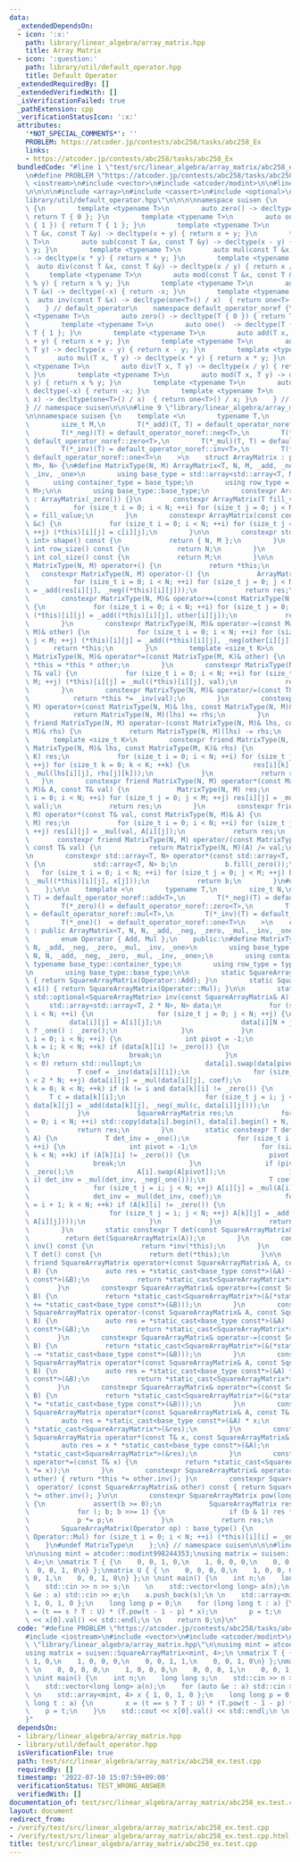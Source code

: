 ```yaml
---
data:
  _extendedDependsOn:
  - icon: ':x:'
    path: library/linear_algebra/array_matrix.hpp
    title: Array Matrix
  - icon: ':question:'
    path: library/util/default_operator.hpp
    title: Default Operator
  _extendedRequiredBy: []
  _extendedVerifiedWith: []
  _isVerificationFailed: true
  _pathExtension: cpp
  _verificationStatusIcon: ':x:'
  attributes:
    '*NOT_SPECIAL_COMMENTS*': ''
    PROBLEM: https://atcoder.jp/contests/abc258/tasks/abc258_Ex
    links:
    - https://atcoder.jp/contests/abc258/tasks/abc258_Ex
  bundledCode: "#line 1 \"test/src/linear_algebra/array_matrix/abc258_ex.test.cpp\"\
    \n#define PROBLEM \"https://atcoder.jp/contests/abc258/tasks/abc258_Ex\"\n\n#include\
    \ <iostream>\n#include <vector>\n#include <atcoder/modint>\n\n#line 1 \"library/linear_algebra/array_matrix.hpp\"\
    \n\n\n\n#include <array>\n#include <cassert>\n#include <optional>\n\n#line 1 \"\
    library/util/default_operator.hpp\"\n\n\n\nnamespace suisen {\n    namespace default_operator\
    \ {\n        template <typename T>\n        auto zero() -> decltype(T { 0 }) {\
    \ return T { 0 }; }\n        template <typename T>\n        auto one()  -> decltype(T\
    \ { 1 }) { return T { 1 }; }\n        template <typename T>\n        auto add(const\
    \ T &x, const T &y) -> decltype(x + y) { return x + y; }\n        template <typename\
    \ T>\n        auto sub(const T &x, const T &y) -> decltype(x - y) { return x -\
    \ y; }\n        template <typename T>\n        auto mul(const T &x, const T &y)\
    \ -> decltype(x * y) { return x * y; }\n        template <typename T>\n      \
    \  auto div(const T &x, const T &y) -> decltype(x / y) { return x / y; }\n   \
    \     template <typename T>\n        auto mod(const T &x, const T &y) -> decltype(x\
    \ % y) { return x % y; }\n        template <typename T>\n        auto neg(const\
    \ T &x) -> decltype(-x) { return -x; }\n        template <typename T>\n      \
    \  auto inv(const T &x) -> decltype(one<T>() / x)  { return one<T>() / x; }\n\
    \    } // default_operator\n    namespace default_operator_noref {\n        template\
    \ <typename T>\n        auto zero() -> decltype(T { 0 }) { return T { 0 }; }\n\
    \        template <typename T>\n        auto one()  -> decltype(T { 1 }) { return\
    \ T { 1 }; }\n        template <typename T>\n        auto add(T x, T y) -> decltype(x\
    \ + y) { return x + y; }\n        template <typename T>\n        auto sub(T x,\
    \ T y) -> decltype(x - y) { return x - y; }\n        template <typename T>\n \
    \       auto mul(T x, T y) -> decltype(x * y) { return x * y; }\n        template\
    \ <typename T>\n        auto div(T x, T y) -> decltype(x / y) { return x / y;\
    \ }\n        template <typename T>\n        auto mod(T x, T y) -> decltype(x %\
    \ y) { return x % y; }\n        template <typename T>\n        auto neg(T x) ->\
    \ decltype(-x) { return -x; }\n        template <typename T>\n        auto inv(T\
    \ x) -> decltype(one<T>() / x)  { return one<T>() / x; }\n    } // default_operator\n\
    } // namespace suisen\n\n\n#line 9 \"library/linear_algebra/array_matrix.hpp\"\
    \n\nnamespace suisen {\n    template <\n        typename T,\n        size_t N,\n\
    \        size_t M,\n        T(*_add)(T, T) = default_operator_noref::add<T>,\n\
    \        T(*_neg)(T) = default_operator_noref::neg<T>,\n        T(*_zero)() =\
    \ default_operator_noref::zero<T>,\n        T(*_mul)(T, T) = default_operator_noref::mul<T>,\n\
    \        T(*_inv)(T) = default_operator_noref::inv<T>,\n        T(*_one)()  =\
    \ default_operator_noref::one<T>\n    >\n    struct ArrayMatrix : public std::array<std::array<T,\
    \ M>, N> {\n#define MatrixType(N, M) ArrayMatrix<T, N, M, _add, _neg, _zero, _mul,\
    \ _inv, _one>\n        using base_type = std::array<std::array<T, M>, N>;\n  \
    \      using container_type = base_type;\n        using row_type = std::array<T,\
    \ M>;\n\n        using base_type::base_type;\n        constexpr ArrayMatrix()\
    \ : ArrayMatrix(_zero()) {}\n        constexpr ArrayMatrix(T fill_value) {\n \
    \           for (size_t i = 0; i < N; ++i) for (size_t j = 0; j < M; ++j) (*this)[i][j]\
    \ = fill_value;\n        }\n        constexpr ArrayMatrix(const container_type\
    \ &c) {\n            for (size_t i = 0; i < N; ++i) for (size_t j = 0; j < M;\
    \ ++j) (*this)[i][j] = c[i][j];\n        }\n\n        constexpr std::pair<int,\
    \ int> shape() const {\n            return { N, M };\n        }\n        constexpr\
    \ int row_size() const {\n            return N;\n        }\n        constexpr\
    \ int col_size() const {\n            return M;\n        }\n\n        constexpr\
    \ MatrixType(N, M) operator+() {\n            return *this;\n        }\n     \
    \   constexpr MatrixType(N, M) operator-() {\n            ArrayMatrix res;\n \
    \           for (size_t i = 0; i < N; ++i) for (size_t j = 0; j < M; ++j) res[i][j]\
    \ = _add(res[i][j], _neg((*this)[i][j]));\n            return res;\n        }\n\
    \        constexpr MatrixType(N, M)& operator+=(const MatrixType(N, M)& other)\
    \ {\n            for (size_t i = 0; i < N; ++i) for (size_t j = 0; j < M; ++j)\
    \ (*this)[i][j] = _add((*this)[i][j], other[i][j]);\n            return *this;\n\
    \        }\n        constexpr MatrixType(N, M)& operator-=(const MatrixType(N,\
    \ M)& other) {\n            for (size_t i = 0; i < N; ++i) for (size_t j = 0;\
    \ j < M; ++j) (*this)[i][j] = _add((*this)[i][j], _neg(other[i][j]));\n      \
    \      return *this;\n        }\n        template <size_t K>\n        constexpr\
    \ MatrixType(N, M)& operator*=(const MatrixType(M, K)& other) {\n            return\
    \ *this = *this * other;\n        }\n        constexpr MatrixType(N, M)& operator*=(const\
    \ T& val) {\n            for (size_t i = 0; i < N; ++i) for (size_t j = 0; j <\
    \ M; ++j) (*this)[i][j] = _mul((*this)[i][j], val);\n            return *this;\n\
    \        }\n        constexpr MatrixType(N, M)& operator/=(const T& val) {\n \
    \           return *this *= _inv(val);\n        }\n        constexpr friend MatrixType(N,\
    \ M) operator+(const MatrixType(N, M)& lhs, const MatrixType(N, M)& rhs) {\n \
    \           return MatrixType(N, M)(lhs) += rhs;\n        }\n        constexpr\
    \ friend MatrixType(N, M) operator-(const MatrixType(N, M)& lhs, const MatrixType(N,\
    \ M)& rhs) {\n            return MatrixType(N, M)(lhs) -= rhs;\n        }\n  \
    \      template <size_t K>\n        constexpr friend MatrixType(N, K) operator*(const\
    \ MatrixType(N, M)& lhs, const MatrixType(M, K)& rhs) {\n            MatrixType(N,\
    \ K) res;\n            for (size_t i = 0; i < N; ++i) for (size_t j = 0; j < M;\
    \ ++j) for (size_t k = 0; k < K; ++k) {\n                res[i][k] = _add(res[i][k],\
    \ _mul(lhs[i][j], rhs[j][k]));\n            }\n            return res;\n     \
    \   }\n        constexpr friend MatrixType(N, M) operator*(const MatrixType(N,\
    \ M)& A, const T& val) {\n            MatrixType(N, M) res;\n            for (size_t\
    \ i = 0; i < N; ++i) for (size_t j = 0; j < M; ++j) res[i][j] = _mul(A[i][j],\
    \ val);\n            return res;\n        }\n        constexpr friend MatrixType(N,\
    \ M) operator*(const T& val, const MatrixType(N, M)& A) {\n            MatrixType(N,\
    \ M) res;\n            for (size_t i = 0; i < N; ++i) for (size_t j = 0; j < M;\
    \ ++j) res[i][j] = _mul(val, A[i][j]);\n            return res;\n        }\n \
    \       constexpr friend MatrixType(N, M) operator/(const MatrixType(N, M)& A,\
    \ const T& val) {\n            return MatrixType(N, M)(A) /= val;\n        }\n\
    \n        constexpr std::array<T, N> operator*(const std::array<T, M>& x) const\
    \ {\n            std::array<T, N> b;\n            b.fill(_zero());\n         \
    \   for (size_t i = 0; i < N; ++i) for (size_t j = 0; j < M; ++j) b[i] = _add(b[i],\
    \ _mul((*this)[i][j], x[j]));\n            return b;\n        }\n#undef MatrixType\n\
    \    };\n\n    template <\n        typename T,\n        size_t N,\n        T(*_add)(T,\
    \ T) = default_operator_noref::add<T>,\n        T(*_neg)(T) = default_operator_noref::neg<T>,\n\
    \        T(*_zero)() = default_operator_noref::zero<T>,\n        T(*_mul)(T, T)\
    \ = default_operator_noref::mul<T>,\n        T(*_inv)(T) = default_operator_noref::inv<T>,\n\
    \        T(*_one)()  = default_operator_noref::one<T>\n    >\n    class SquareArrayMatrix\
    \ : public ArrayMatrix<T, N, N, _add, _neg, _zero, _mul, _inv, _one> {\n    private:\n\
    \        enum Operator { Add, Mul };\n    public:\n#define MatrixType(N) SquareArrayMatrix<T,\
    \ N, _add, _neg, _zero, _mul, _inv, _one>\n        using base_type = ArrayMatrix<T,\
    \ N, N, _add, _neg, _zero, _mul, _inv, _one>;\n        using container_type =\
    \ typename base_type::container_type;\n        using row_type = typename base_type::row_type;\n\
    \n        using base_type::base_type;\n\n        static SquareArrayMatrix e0()\
    \ { return SquareArrayMatrix(Operator::Add); }\n        static SquareArrayMatrix\
    \ e1() { return SquareArrayMatrix(Operator::Mul); }\n\n        static constexpr\
    \ std::optional<SquareArrayMatrix> inv(const SquareArrayMatrix& A) {\n       \
    \     std::array<std::array<T, 2 * N>, N> data;\n            for (size_t i = 0;\
    \ i < N; ++i) {\n                for (size_t j = 0; j < N; ++j) {\n          \
    \          data[i][j] = A[i][j];\n                    data[i][N + j] = i == j\
    \ ? _one() : _zero();\n                }\n            }\n            for (size_t\
    \ i = 0; i < N; ++i) {\n                int pivot = -1;\n                for (size_t\
    \ k = i; k < N; ++k) if (data[k][i] != _zero()) {\n                    pivot =\
    \ k;\n                    break;\n                }\n                if (pivot\
    \ < 0) return std::nullopt;\n                data[i].swap(data[pivot]);\n    \
    \            T coef = _inv(data[i][i]);\n                for (size_t j = i; j\
    \ < 2 * N; ++j) data[i][j] = _mul(data[i][j], coef);\n                for (size_t\
    \ k = 0; k < N; ++k) if (k != i and data[k][i] != _zero()) {\n               \
    \     T c = data[k][i];\n                    for (size_t j = i; j < 2 * N; ++j)\
    \ data[k][j] = _add(data[k][j], _neg(_mul(c, data[i][j])));\n                }\n\
    \            }\n            SquareArrayMatrix res;\n            for (size_t i\
    \ = 0; i < N; ++i) std::copy(data[i].begin(), data[i].begin() + N, res[i].begin());\n\
    \            return res;\n        }\n        static constexpr T det(SquareArrayMatrix&&\
    \ A) {\n            T det_inv = _one();\n            for (size_t i = 0; i < N;\
    \ ++i) {\n                int pivot = -1;\n                for (size_t k = i;\
    \ k < N; ++k) if (A[k][i] != _zero()) {\n                    pivot = k;\n    \
    \                break;\n                }\n                if (pivot < 0) return\
    \ _zero();\n                A[i].swap(A[pivot]);\n                if (pivot !=\
    \ i) det_inv = _mul(det_inv, _neg(_one()));\n                T coef = _inv(A[i][i]);\n\
    \                for (size_t j = i; j < N; ++j) A[i][j] = _mul(A[i][j], coef);\n\
    \                det_inv = _mul(det_inv, coef);\n                for (size_t k\
    \ = i + 1; k < N; ++k) if (A[k][i] != _zero()) {\n                    T c = A[k][i];\n\
    \                    for (size_t j = i; j < N; ++j) A[k][j] = _add(A[k][j], _neg(_mul(c,\
    \ A[i][j])));\n                }\n            }\n            return _inv(det_inv);\n\
    \        }\n        static constexpr T det(const SquareArrayMatrix& A) {\n   \
    \         return det(SquareArrayMatrix(A));\n        }\n        constexpr SquareArrayMatrix\
    \ inv() const {\n            return *inv(*this);\n        }\n        constexpr\
    \ T det() const {\n            return det(*this);\n        }\n\n        constexpr\
    \ friend SquareArrayMatrix operator+(const SquareArrayMatrix& A, const SquareArrayMatrix&\
    \ B) {\n            auto res = *static_cast<base_type const*>(&A) + *static_cast<base_type\
    \ const*>(&B);\n            return *static_cast<SquareArrayMatrix*>(&res);\n \
    \       }\n        constexpr SquareArrayMatrix& operator+=(const SquareArrayMatrix&\
    \ B) {\n            return *static_cast<SquareArrayMatrix*>(&(*static_cast<base_type*>(this)\
    \ += *static_cast<base_type const*>(&B)));\n        }\n        constexpr friend\
    \ SquareArrayMatrix operator-(const SquareArrayMatrix& A, const SquareArrayMatrix&\
    \ B) {\n            auto res = *static_cast<base_type const*>(&A) - *static_cast<base_type\
    \ const*>(&B);\n            return *static_cast<SquareArrayMatrix*>(&res);\n \
    \       }\n        constexpr SquareArrayMatrix& operator-=(const SquareArrayMatrix&\
    \ B) {\n            return *static_cast<SquareArrayMatrix*>(&(*static_cast<base_type*>(this)\
    \ -= *static_cast<base_type const*>(&B)));\n        }\n        constexpr friend\
    \ SquareArrayMatrix operator*(const SquareArrayMatrix& A, const SquareArrayMatrix&\
    \ B) {\n            auto res = *static_cast<base_type const*>(&A) * *static_cast<base_type\
    \ const*>(&B);\n            return *static_cast<SquareArrayMatrix*>(&res);\n \
    \       }\n        constexpr SquareArrayMatrix& operator*=(const SquareArrayMatrix&\
    \ B) {\n            return *static_cast<SquareArrayMatrix*>(&(*static_cast<base_type*>(this)\
    \ *= *static_cast<base_type const*>(&B)));\n        }\n        constexpr friend\
    \ SquareArrayMatrix operator*(const SquareArrayMatrix& A, const T& x) {\n    \
    \        auto res = *static_cast<base_type const*>(&A) * x;\n            return\
    \ *static_cast<SquareArrayMatrix*>(&res);\n        }\n        constexpr friend\
    \ SquareArrayMatrix operator*(const T& x, const SquareArrayMatrix& A) {\n    \
    \        auto res = x * *static_cast<base_type const*>(&A);\n            return\
    \ *static_cast<SquareArrayMatrix*>(&res);\n        }\n        constexpr SquareArrayMatrix&\
    \ operator*=(const T& x) {\n            return *static_cast<SquareArrayMatrix*>(&(*static_cast<base_type*>(this)\
    \ *= x));\n        }\n        constexpr SquareArrayMatrix& operator/=(const SquareArrayMatrix&\
    \ other) { return *this *= other.inv(); }\n        constexpr SquareArrayMatrix\
    \  operator/ (const SquareArrayMatrix& other) const { return SquareArrayMatrix(*this)\
    \ *= other.inv(); }\n\n        constexpr SquareArrayMatrix pow(long long b) const\
    \ {\n            assert(b >= 0);\n            SquareArrayMatrix res(e1()), p(*this);\n\
    \            for (; b; b >>= 1) {\n                if (b & 1) res *= p;\n    \
    \            p *= p;\n            }\n            return res;\n        }\n    private:\n\
    \        SquareArrayMatrix(Operator op) : base_type() {\n            if (op ==\
    \ Operator::Mul) for (size_t i = 0; i < N; ++i) (*this)[i][i] = _one();\n    \
    \    }\n#undef MatrixType\n    };\n} // namespace suisen\n\n\n#line 8 \"test/src/linear_algebra/array_matrix/abc258_ex.test.cpp\"\
    \n\nusing mint = atcoder::modint998244353;\nusing matrix = suisen::SquareArrayMatrix<mint,\
    \ 4>;\n \nmatrix T { {\n    0, 0, 1, 0,\n    1, 0, 0, 0,\n    0, 0, 1, 1,\n  \
    \  0, 0, 1, 0\n} };\nmatrix U { { \n    0, 0, 0, 0,\n    1, 0, 0, 0,\n    0, 0,\
    \ 0, 1,\n    0, 0, 1, 0\n} };\n \nint main() {\n    int n;\n    long long s;\n\
    \    std::cin >> n >> s;\n    \n    std::vector<long long> a(n);\n    for (auto\
    \ &e : a) std::cin >> e;\n    a.push_back(s);\n \n    std::array<mint, 4> x {\
    \ 1, 0, 1, 0 };\n    long long p = 0;\n    for (long long t : a) {\n        x\
    \ = (t == s ? T : U) * (T.pow(t - 1 - p) * x);\n        p = t;\n    }\n    std::cout\
    \ << x[0].val() << std::endl;\n \n    return 0;\n}\n"
  code: "#define PROBLEM \"https://atcoder.jp/contests/abc258/tasks/abc258_Ex\"\n\n\
    #include <iostream>\n#include <vector>\n#include <atcoder/modint>\n\n#include\
    \ \"library/linear_algebra/array_matrix.hpp\"\n\nusing mint = atcoder::modint998244353;\n\
    using matrix = suisen::SquareArrayMatrix<mint, 4>;\n \nmatrix T { {\n    0, 0,\
    \ 1, 0,\n    1, 0, 0, 0,\n    0, 0, 1, 1,\n    0, 0, 1, 0\n} };\nmatrix U { {\
    \ \n    0, 0, 0, 0,\n    1, 0, 0, 0,\n    0, 0, 0, 1,\n    0, 0, 1, 0\n} };\n\
    \ \nint main() {\n    int n;\n    long long s;\n    std::cin >> n >> s;\n    \n\
    \    std::vector<long long> a(n);\n    for (auto &e : a) std::cin >> e;\n    a.push_back(s);\n\
    \ \n    std::array<mint, 4> x { 1, 0, 1, 0 };\n    long long p = 0;\n    for (long\
    \ long t : a) {\n        x = (t == s ? T : U) * (T.pow(t - 1 - p) * x);\n    \
    \    p = t;\n    }\n    std::cout << x[0].val() << std::endl;\n \n    return 0;\n\
    }"
  dependsOn:
  - library/linear_algebra/array_matrix.hpp
  - library/util/default_operator.hpp
  isVerificationFile: true
  path: test/src/linear_algebra/array_matrix/abc258_ex.test.cpp
  requiredBy: []
  timestamp: '2022-07-10 15:07:59+09:00'
  verificationStatus: TEST_WRONG_ANSWER
  verifiedWith: []
documentation_of: test/src/linear_algebra/array_matrix/abc258_ex.test.cpp
layout: document
redirect_from:
- /verify/test/src/linear_algebra/array_matrix/abc258_ex.test.cpp
- /verify/test/src/linear_algebra/array_matrix/abc258_ex.test.cpp.html
title: test/src/linear_algebra/array_matrix/abc258_ex.test.cpp
---
```

